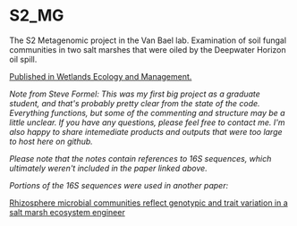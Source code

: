 # S2_MG
The S2 Metagenomic project in the Van Bael lab. Examination of soil fungal communities in two salt marshes that were oiled by the Deepwater Horizon oil spill.

[Published in Wetlands Ecology and Management.](https://link.springer.com/article/10.1007%2Fs11273-021-09848-y)


_Note from Steve Formel:  This was my first big project as a graduate student, and that's probably pretty clear from the state of the code.  Everything functions, but some of the commenting and structure may be a little unclear.  If you have any questions, please feel free to contact me.  I'm also happy to share intemediate products and outputs that were too large to host here on github._  

_Please note that the notes contain references to 16S sequences, which ultimately weren't included in the paper linked above._

_Portions of the 16S sequences were used in another paper:_

[Rhizosphere microbial communities reflect genotypic and trait variation in a salt marsh ecosystem engineer](https://bsapubs.onlinelibrary.wiley.com/doi/10.1002/ajb2.1497)
